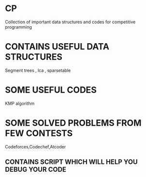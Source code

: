 # CP
Collection of important data structures and codes for competitive programming

# CONTAINS USEFUL DATA STRUCTURES
Segment trees , lca , sparsetable
# SOME USEFUL CODES
KMP algorithm
# SOME SOLVED PROBLEMS FROM FEW CONTESTS
 Codeforces,Codechef,Atcoder
## CONTAINS SCRIPT WHICH WILL HELP YOU DEBUG YOUR CODE
